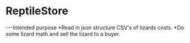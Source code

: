 # ReptileStore
---Intended purpose
*Read in json structure CSV's of lizards costs.
*Do some lizard math and sell the lizard to a buyer.
